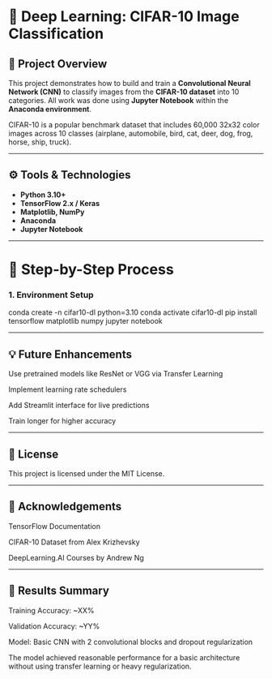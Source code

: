 # 🧠 Deep Learning: CIFAR-10 Image Classification

## 📌 Project Overview

This project demonstrates how to build and train a **Convolutional Neural Network (CNN)** to classify images from the **CIFAR-10 dataset** into 10 categories. All work was done using **Jupyter Notebook** within the **Anaconda environment**.

CIFAR-10 is a popular benchmark dataset that includes 60,000 32x32 color images across 10 classes (airplane, automobile, bird, cat, deer, dog, frog, horse, ship, truck).

---

## ⚙️ Tools & Technologies

- **Python 3.10+**
- **TensorFlow 2.x / Keras**
- **Matplotlib, NumPy**
- **Anaconda**
- **Jupyter Notebook**

---

# 🧪 Step-by-Step Process

### 1. Environment Setup

conda create -n cifar10-dl python=3.10
conda activate cifar10-dl
pip install tensorflow matplotlib numpy
jupyter notebook

---

## 💡 Future Enhancements
Use pretrained models like ResNet or VGG via Transfer Learning

Implement learning rate schedulers

Add Streamlit interface for live predictions

Train longer for higher accuracy

---

## 📄 License
This project is licensed under the MIT License.

---

## 🙏 Acknowledgements
TensorFlow Documentation

CIFAR-10 Dataset from Alex Krizhevsky

DeepLearning.AI Courses by Andrew Ng

---

## 🎯 Results Summary
Training Accuracy: ~XX%

Validation Accuracy: ~YY%

Model: Basic CNN with 2 convolutional blocks and dropout regularization

The model achieved reasonable performance for a basic architecture without using transfer learning or heavy regularization.
